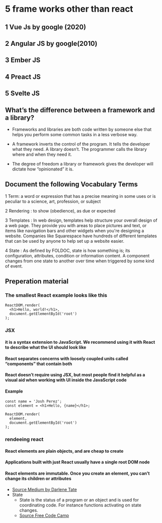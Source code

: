 # 5 frame works other than react

## 1 Vue Js by google (2020)

## 2 Angular JS by google(2010)

## 3 Ember JS

## 4 Preact JS

## 5 Svelte JS

## What’s the difference between a framework and a library?

* Frameworks and libraries are both code written by someone else that helps you perform some common tasks in a less verbose way.

* A framework inverts the control of the program. It tells the developer what they need. A library doesn’t. The programmer calls the library where and when they need it.

* The degree of freedom a library or framework gives the developer will dictate how “opinionated” it is.

## Document the following Vocabulary Terms

1 Term: a word or expression that has a precise meaning in some uses or is peculiar to a science, art, profession, or subject

2 Rendering : to show (obedience), as due or expected

3 Templates :  In web design, templates help structure your overall design of a web page. They provide you with areas to place pictures and text, or items like navigation bars and other widgets when you're designing a website. Companies like Squarespace have hundreds of different templates that can be used by anyone to help set up a website easier.

4 State : As defined by FOLDOC, state is how something is; its configuration, attributes, condition or information content.
 A component changes from one state to another over time when triggered by some kind of event.

## Preperation material

### The smallest React example looks like this

```React
ReactDOM.render(
  <h1>Hello, world!</h1>,
  document.getElementById('root')
);

```

### JSX

#### it is a syntax extension to JavaScript. We recommend using it with React to describe what the UI should look like

#### React separates concerns with loosely coupled units called “components” that contain both

#### React doesn’t require using JSX, but most people find it helpful as a visual aid when working with UI inside the JavaScript code

#### Example

```React
const name = 'Josh Perez';
const element = <h1>Hello, {name}</h1>;

ReactDOM.render(
  element,
  document.getElementById('root')
);
```

### rendeeing react

#### React elements are plain objects, and are cheap to create

#### Applications built with just React usually have a single root DOM node

#### React elements are immutable. Once you create an element, you can’t change its children or attributes

* [Source Medium by Darlene Tate](https://medium.com/@BuildMySite1/javascript-templating-what-is-templating-7ff49d97db6b)
* State
  * State is the status of a program or an object and is used for coordinating code. For instance functions activating on state changes.
  * [Source Free Code Camp](https://www.freecodecamp.org/news/state-in-javascript-explained-by-cooking-a-simple-meal-2baf10a787ee/#:~:text=State%20describes%20the%20status%20of,instantly%20react%20to%20that%20change.)
